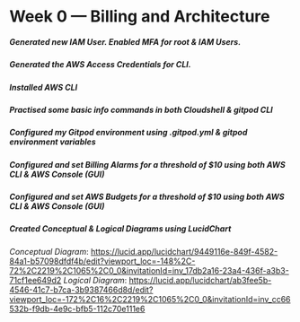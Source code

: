 # Week 0 — Billing and Architecture

##### Generated new IAM User. Enabled MFA for root & IAM Users.

##### Generated the AWS Access Credentials for CLI.
##### Installed AWS CLI
##### Practised some basic info commands in both Cloudshell & gitpod CLI
##### Configured my Gitpod environment using .gitpod.yml & gitpod environment variables

##### Configured and set Billing Alarms for a threshold of $10 using both AWS CLI & AWS Console (GUI)
##### Configured and set AWS Budgets for a threshold of $10 using both AWS CLI & AWS Console (GUI)

##### Created Conceptual & Logical Diagrams using LucidChart
*Conceptual Diagram*: https://lucid.app/lucidchart/9449116e-849f-4582-84a1-b57098dfdf4b/edit?viewport_loc=-148%2C-72%2C2219%2C1065%2C0_0&invitationId=inv_17db2a16-23a4-436f-a3b3-71cf1ee649d2
*Logical Diagram*: https://lucid.app/lucidchart/ab3fee5b-4546-41c7-b7ca-3b9387466d8d/edit?viewport_loc=-172%2C16%2C2219%2C1065%2C0_0&invitationId=inv_cc66532b-f9db-4e9c-bfb5-112c70e111e6
